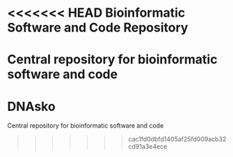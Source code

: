 <<<<<<< HEAD
Bioinformatic Software and Code Repository
==========================================

Central repository for bioinformatic software and code
=======
DNAsko
======

Central repository for bioinformatic software and code
>>>>>>> cac1fd0dbfd1405af25fd009acb32cd91a3e4ece
